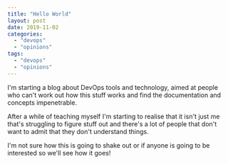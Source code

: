 ```yaml
---
title: "Hello World"
layout: post
date: 2019-11-02
categories: 
  - "devops"
  - "opinions"
tags: 
  - "devops"
  - "opinions"
---
```


I'm starting a blog about DevOps tools and technology, aimed at people who can't work out how this stuff works and find the documentation and concepts impenetrable.

After a while of teaching myself I'm starting to realise that it isn't just me that's struggling to figure stuff out and there's a lot of people that don't want to admit that they don't understand things.

I'm not sure how this is going to shake out or if anyone is going to be interested so we'll see how it goes!
